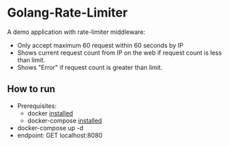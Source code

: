 # Golang-Rate-Limiter

A demo application with rate-limiter middleware: 
- Only accept maximum 60 request within 60 seconds by IP
- Shows current request count from IP on the web if request count is less than limit.
- Shows "Error" if request count is greater than limit.

## How to run

- Prerequisites:
  - docker [installed](https://www.docker.com)
  - docker-compose [installed](https://docs.docker.com/compose/install/)
- docker-compose up -d
- endpoint: GET localhost:8080